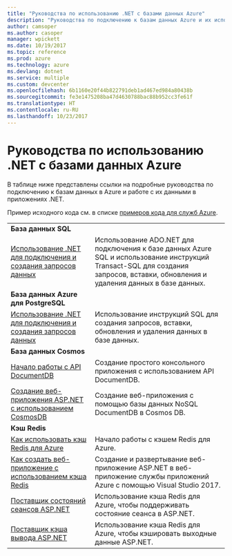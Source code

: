 ```yaml
---
title: "Руководства по использованию .NET с базами данных Azure"
description: "Руководства по подключению к базам данных Azure и их использованию в приложениях .NET."
author: camsoper
ms.author: casoper
manager: wpickett
ms.date: 10/19/2017
ms.topic: reference
ms.prod: azure
ms.technology: azure
ms.devlang: dotnet
ms.service: multiple
ms.custom: devcenter
ms.openlocfilehash: 6b1160e20f44b822791deb1ad467ed984a80438b
ms.sourcegitcommit: fe3e1475208ba47d4630788bac88b952cc3fe61f
ms.translationtype: HT
ms.contentlocale: ru-RU
ms.lasthandoff: 10/23/2017
---
```

# <a name="tutorials-for-using-net-with-azure-databases"></a>Руководства по использованию .NET с базами данных Azure

В таблице ниже представлены ссылки на подробные руководства по подключению к базам данных в Azure и работе с их данными в приложениях .NET.

Пример исходного кода см. в списке [примеров кода для служб Azure](https://azure.microsoft.com/resources/samples/?platform=dotnet).

| | |
|---|---|
| **База данных SQL** ||
| [Использование .NET для подключения и создания запросов данных][1] | Использование ADO.NET для подключения к базе данных Azure SQL и использование инструкций Transact-SQL для создания запросов, вставки, обновления и удаления данных в базе данных. | 
| **База данных Azure для PostgreSQL** ||
| [Использование .NET для подключения и создания запросов данных][2] | Использование инструкций SQL для создания запросов, вставки, обновления и удаления данных в базе данных. | 
| **База данных Cosmos** ||
| [Начало работы с API DocumentDB][4] | Создание простого консольного приложения с использованием API DocumentDB. | 
| [Создание веб-приложения ASP.NET с использованием CosmosDB][3] | Создание веб-приложения с помощью базы данных NoSQL DocumentDB в Cosmos DB. | 
| **Кэш Redis** | |
| [Как использовать кэш Redis для Azure][6] | Начало работы с кэшем Redis для Azure. |
| [Как создать веб-приложение с использованием кэша Redis][5] | Создание и развертывание веб-приложение ASP.NET в веб-приложение службы приложений Azure с помощью Visual Studio 2017.  | 
| [Поставщик состояний сеансов ASP.NET][7] | Использование кэша Redis для Azure, чтобы поддерживать состояние сеанса в ASP.NET.  | 
| [Поставщик кэша вывода ASP.NET][8] | Использование кэша Redis для Azure, чтобы кэшировать выходные данные ASP.NET.  | 
 

[1]: /azure/sql-database/sql-database-connect-query-dotnet
[2]: /azure/postgresql/connect-csharp
[3]: /azure/cosmos-db/documentdb-dotnet-application
[4]: /azure/cosmos-db/documentdb-dotnetcore-get-started
[5]: /azure/redis-cache/cache-web-app-howto
[6]: /azure/redis-cache/cache-dotnet-how-to-use-azure-redis-cache
[7]: /azure/redis-cache/cache-aspnet-session-state-provider
[8]: /azure/redis-cache/cache-aspnet-output-cache-provider
